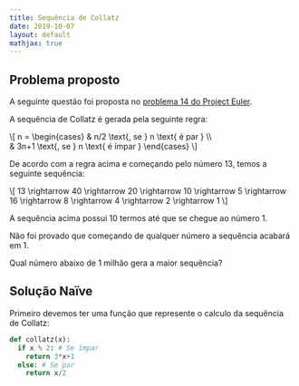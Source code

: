 ```yaml
---
title: Sequência de Collatz
date: 2019-10-07
layout: default
mathjax: true
---
```


## Problema proposto

A seguinte questão foi proposta no [problema 14 do Project Euler](https://www.projecteuler.net/problem=14 "Problema 14 do Project Euler").

A sequência de Collatz é gerada pela seguinte regra:

\\[
n =
\begin{cases}
  & n/2 \text{, se } n \text{ é par } \\\\  
  & 3n+1 \text{, se } n \text{ é ímpar }
\end{cases}
\\]

De acordo com a regra acima e começando pelo número 13, temos a seguinte sequência:

\\[ 13 \rightarrow 40 \rightarrow 20 \rightarrow 10 \rightarrow 5 \rightarrow 16 \rightarrow 8 \rightarrow 4 \rightarrow 2 \rightarrow 1 \\]

A sequência acima possui 10 termos até que se chegue ao número 1.

Não foi provado que começando de qualquer número a sequência acabará em 1.

Qual número abaixo de 1 milhão gera a maior sequência?

## Solução Naïve

Primeiro devemos ter uma função que represente o calculo da sequência de Collatz:

```python
def collatz(x):
  if x % 2: # Se ímpar
    return 3*x+1
  else: # Se par
    return x/2
```
